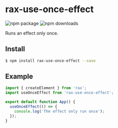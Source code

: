 # rax-use-once-effect
<img src="https://img.shields.io/npm/v/rax-use-once-effect.svg" alt="npm package" />
<img src="https://img.shields.io/npm/dm/rax-use-once-effect.svg" alt="npm downloads" />

Runs an effect only once.

## Install

```bash
$ npm install rax-use-once-effect --save
```

## Example

```jsx
import { createElement } from 'rax';
import useOnceEffect from 'rax-use-once-effect';

export default function App() {
  useOnceEffect(() => {
    console.log('The effect only run once');
  });
}
```

